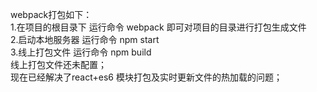 
webpack打包如下：<br/>
  1.在项目的根目录下 运行命令 webpack 即可对项目的目录进行打包生成文件<br/>
  2.启动本地服务器 运行命令 npm start <br/>
  3.线上打包文件  运行命令 npm build<br/>
  线上打包文件还未配置；<br/>
  现在已经解决了react+es6 模块打包及实时更新文件的热加载的问题；<br/>
